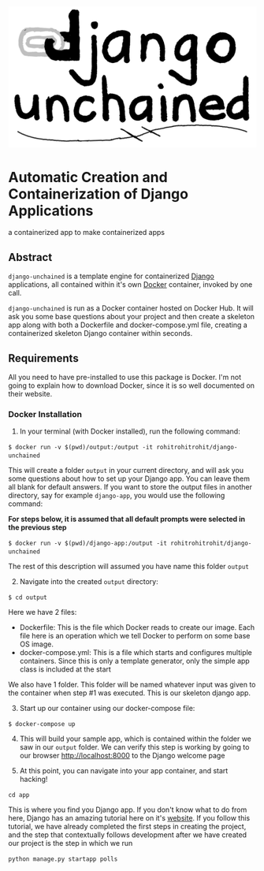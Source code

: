 ![alt text](https://github.com/RohitKochhar/django-unchained/blob/main/logo.png?raw=true)
# Automatic Creation and Containerization of Django Applications

a containerized app to make containerized apps

## Abstract

`django-unchained` is a template engine for containerized [Django](https://www.djangoproject.com/) applications, all contained within it's own [Docker](https://www.docker.com) container, invoked by one call.

`django-unchained` is run as a Docker container hosted on Docker Hub. It will ask you some base questions about your project and then create a skeleton app along with both a Dockerfile and docker-compose.yml file, creating a containerized skeleton Django container within seconds.

## Requirements

All you need to have pre-installed to use this package is Docker. I'm not going to explain how to download Docker, since it is so well documented on their website. 

### Docker Installation

1. In your terminal (with Docker installed), run the following command:

`$ docker run -v $(pwd)/output:/output -it rohitrohitrohit/django-unchained`

This will create a folder `output` in your current directory, and will ask you some questions about how to set up your Django app. You can leave them all blank for default answers. If you want to store the output files in another directory, say for example `django-app`, you would use the following command:

**For steps below, it is assumed that all default prompts were selected in the previous step**

`$ docker run -v $(pwd)/django-app:/output -it rohitrohitrohit/django-unchained`

The rest of this description will assumed you have name this folder `output`

2. Navigate into the created `output` directory:

`$ cd output`

Here we have 2 files:

- Dockerfile: This is the file which Docker reads to create our image. Each file here is an operation which we tell Docker to perform on some base OS image.
- docker-compose.yml: This is a file which starts and configures multiple containers. Since this is only a template generator, only the simple app class is included at the start

We also have 1 folder. This folder will be named whatever input was given to the container when step #1 was executed. This is our skeleton django app.

3. Start up our container using our docker-compose file:

`$ docker-compose up`

4. This will build your sample app, which is contained within the folder we saw in our `output` folder. We can verify this step is working by going to our browser [http://localhost:8000](http://localhost:8000) to the Django welcome page

5. At this point, you can navigate into your app container, and start hacking!

`cd app`

This is where you find you Django app. If you don't know what to do from here, Django has an amazing tutorial here on it's [website](https://docs.djangoproject.com/en/3.1/intro/tutorial01/). If you follow this tutorial, we have already completed the first steps in creating the project, and the step that contextually follows development after we have created our project is the step in which we run

`python manage.py startapp polls`


